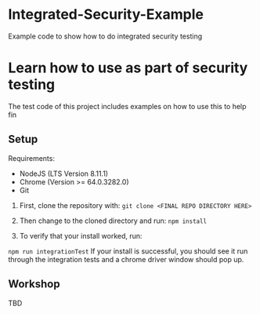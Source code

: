 # Integrated-Security-Example
Example code to show how to do integrated security testing



# Learn how to use as part of security testing

The test code of this project includes examples on how to use this to help fin

## Setup 

Requirements: 
* NodeJS (LTS Version 8.11.1) 
* Chrome (Version  >= 64.0.3282.0)
* Git

1. First, clone the repository with:
```git clone <FINAL REPO DIRECTORY HERE>```

2. Then change to the cloned directory and run:
```npm install```

3. To verify that your install worked, run:

```npm run integrationTest```
If your install is successful, you should see it run through the integration tests and a chrome driver window should pop up. 

## Workshop

TBD
